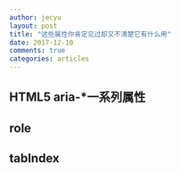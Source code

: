 ```yaml
---
author: jecyu
layout: post
title: "这些属性你肯定见过却又不清楚它有什么用"
date: 2017-12-10
comments: true
categories: articles
---
```



## HTML5 aria-*一系列属性

## role

## tabIndex

